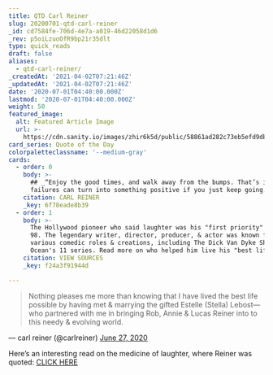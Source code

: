 ```yaml
---
title: QTD Carl Reiner
slug: 20200701-qtd-carl-reiner
_id: cd7584fe-706d-4e7a-a019-46d22058d1d6
_rev: p5oiLzuoOfR9bp21r35dlt
type: quick_reads
draft: false
aliases:
  - qtd-carl-reiner/
_createdAt: '2021-04-02T07:21:46Z'
_updatedAt: '2021-04-02T07:21:46Z'
date: '2020-07-01T04:40:00.000Z'
lastmod: '2020-07-01T04:40:00.000Z'
weight: 50
featured_image:
  alt: Featured Article Image
  url: >-
    https://cdn.sanity.io/images/zhir6k5d/public/58861ad282c73eb5efd9db22bc25f8506d5d28af-360x360.webp
card_series: Quote of the Day
colorpaletteclassname: '--medium-gray'
cards:
  - order: 0
    body: >-
      ## _“Enjoy the good times, and walk away from the bumps. That’s it. Even
      failures can turn into something positive if you just keep going.”_
    citation: CARL REINER
    _key: 6f78eade8b39
  - order: 1
    body: >-
      The Hollywood pioneer who said laughter was his "first priority" died at
      98. The legendary writer, director, producer, & actor was known for his
      various comedic roles & creations, including The Dick Van Dyke Show & The
      Ocean's 11 series. Read more on who helped him live his "best life."
    citation: VIEW SOURCES
    _key: f24a3f91944d

---
```

> Nothing pleases me more than knowing that I have lived the best life possible by having met & marrying the gifted Estelle (Stella) Lebost—who partnered with me in bringing Rob, Annie & Lucas Reiner into to this needy & evolving world.  
  
  
  
— carl reiner (@carlreiner) [June 27, 2020](https://twitter.com/carlreiner/status/1277021923805786112?ref_src=twsrc%5Etfw)



Here’s an interesting read on the medicine of laughter, where Reiner was quoted: [CLICK HERE](https://www.washingtonpost.com/health/laughter-really-is-the-best-medicine-in-many-ways-thats-no-joke/2019/06/14/9f159208-8955-11e9-98c1-e945ae5db8fb_story.html)